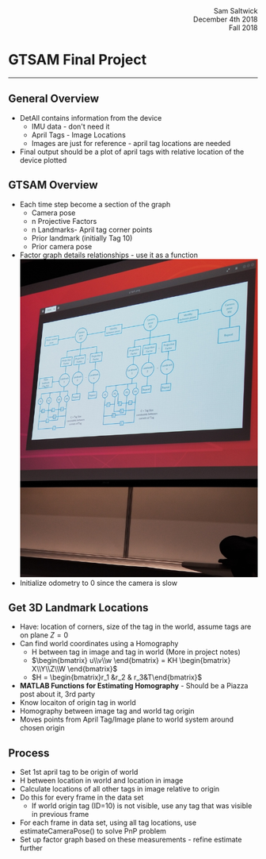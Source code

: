 <div style="text-align: right">Sam Saltwick </div>
<div style="text-align: right">December 4th 2018 </div>
<div style="text-align: right">Fall 2018 </div>

# GTSAM Final Project
---

## General Overview
- DetAll contains information from the device
    - IMU data - don't need it
    - April Tags - Image Locations
    - Images are just for reference - april tag locations are needed
- Final output should be a plot of april tags with relative location of the device plotted

## GTSAM Overview
- Each time step become a section of the graph 
    - Camera pose 
    - n Projective Factors
    - n Landmarks- April tag corner points
    - Prior landmark (initially Tag 10)
    - Prior camera pose
- Factor graph details relationships - use it as a function
![alt text](FactorGraph.jpg "Factor Graph Specs")
- Initialize odometry to 0 since the camera is slow

## Get 3D Landmark Locations
- Have: location of corners, size of the tag in the world, assume tags are on plane $Z=0$
- Can find world coordinates using a Homography 
    - H between tag in image and tag in world (More in project notes)
    - $\begin{bmatrix} u\\v\\w \end{bmatrix} = KH \begin{bmatrix} X\\Y\\Z\\W \end{bmatrix}$
    - $H = \begin{bmatrix}r_1 &r_2 & r_3&T\end{bmatrix}$
- **MATLAB Functions for Estimating Homography** - Should be a Piazza post about it, 3rd party
 - Know locaiton of origin tag in world
 - Homography between image tag and world tag origin
 - Moves points from April Tag/Image plane to world system around chosen origin
 
 ## Process
 - Set 1st april tag to be origin of world
 - H between location in world and location in image
 - Calculate locations of all other tags in image relative to origin
 - Do this for every frame in the data set
    - If world origin tag (ID=10) is not visible, use any tag that was visible in previous frame
 - For each frame in data set, using all tag locations, use estimateCameraPose() to solve PnP problem
 - Set up factor graph based on these measurements - refine estimate further 